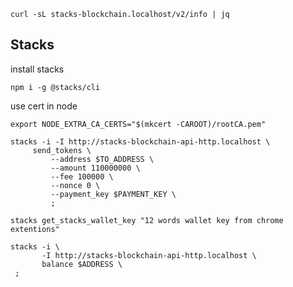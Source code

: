 ```
curl -sL stacks-blockchain.localhost/v2/info | jq
```

## Stacks

install stacks

```shell
npm i -g @stacks/cli
```

use cert in node
```shell
export NODE_EXTRA_CA_CERTS="$(mkcert -CAROOT)/rootCA.pem"
```

```shell
stacks -i -I http://stacks-blockchain-api-http.localhost \
     send_tokens \
         --address $TO_ADDRESS \
         --amount 110000000 \
         --fee 100000 \
         --nonce 0 \
         --payment_key $PAYMENT_KEY \
         ;
```

```shell
stacks get_stacks_wallet_key "12 words wallet key from chrome extentions"
```

```shell
stacks -i \
       -I http://stacks-blockchain-api-http.localhost \
       balance $ADDRESS \
 ;
```
